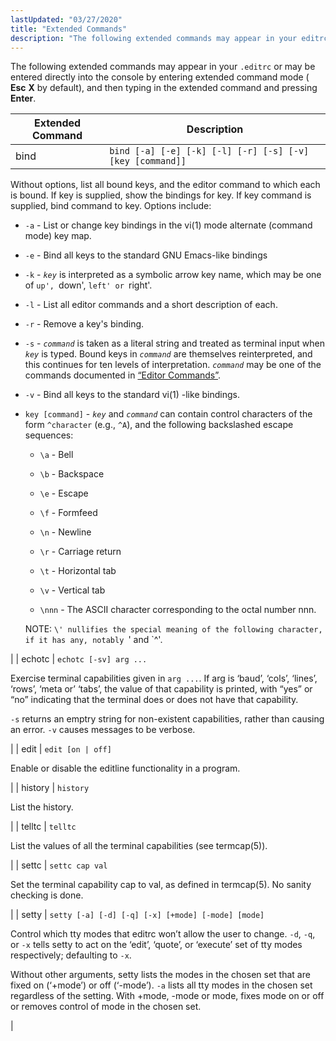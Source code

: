 ```yaml
---
lastUpdated: "03/27/2020"
title: "Extended Commands"
description: "The following extended commands may appear in your editrc or may be entered directly into the console by entering extended command mode Esc X by default and then typing in the extended command and pressing Enter Table D 2 Extended Commands Extended Command Description bind Without options list all bound..."
---
```


The following extended commands may appear in your `.editrc` or may be entered directly into the console by entering extended command mode ( **Esc** **X** by default), and then typing in the extended command and pressing **Enter**.

<a name="extended_commands"></a> 


| Extended Command | Description |
| --- | --- |
| bind | `bind [-a] [-e] [-k] [-l] [-r] [-s] [-v] [key [command]]`

Without options, list all bound keys, and the editor command to which each is bound. If key is supplied, show the bindings for key. If key command is supplied, bind command to key. Options include:

*   `-a` - List or change key bindings in the vi(1) mode alternate (command mode) key map.

*   `-e` - Bind all keys to the standard GNU Emacs-like bindings

*   `-k` - *`key`* is interpreted as a symbolic arrow key name, which may be one of `up', `down', `left' or `right'.

*   `-l` - List all editor commands and a short description of each.

*   `-r` - Remove a key's binding.

*   `-s` - *`command`* is taken as a literal string and treated as terminal input when *`key`* is typed. Bound keys in *`command`* are themselves reinterpreted, and this continues for ten levels of interpretation. *`command`* may be one of the commands documented in [“Editor Commands”](/momentum/4/4-libedit#libedit.emacs.editor).

*   `-v` - Bind all keys to the standard vi(1) -like bindings.

*   `key [command]` - *`key`* and *`command`* can contain control characters of the form `^character` (e.g., `^A`), and the following backslashed escape sequences:

    *   `\a` - Bell

    *   `\b` - Backspace

    *   `\e` - Escape

    *   `\f` - Formfeed

    *   `\n` - Newline

    *   `\r` - Carriage return

    *   `\t` - Horizontal tab

    *   `\v` - Vertical tab

    *   `\nnn` - The ASCII character corresponding to the octal number nnn.

    NOTE: `\' nullifies the special meaning of the following character, if it has any, notably `\' and `^'.

 |
| echotc | `echotc [-sv] arg ...`

Exercise terminal capabilities given in `arg ...`. If arg is ‘baud’, ‘cols’, ‘lines’, ‘rows’, ‘meta or’ ‘tabs’, the value of that capability is printed, with “yes” or “no” indicating that the terminal does or does not have that capability.

`-s` returns an emptry string for non-existent capabilities, rather than causing an error. `-v` causes messages to be verbose.

 |
| edit | `edit [on | off]`

Enable or disable the editline functionality in a program.

 |
| history | `history`

List the history.

 |
| telltc | `telltc`

List the values of all the terminal capabilities (see termcap(5)).

 |
| settc | `settc cap val`

Set the terminal capability cap to val, as defined in termcap(5). No sanity checking is done.

 |
| setty | `setty [-a] [-d] [-q] [-x] [+mode] [-mode] [mode]`

Control which tty modes that editrc won’t allow the user to change. `-d`, `-q`, or `-x` tells setty to act on the ‘edit’, ‘quote’, or ‘execute’ set of tty modes respectively; defaulting to `-x`.

Without other arguments, setty lists the modes in the chosen set that are fixed on (‘+mode’) or off (‘-mode’). `-a` lists all tty modes in the chosen set regardless of the setting. With +mode, -mode or mode, fixes mode on or off or removes control of mode in the chosen set.

 |